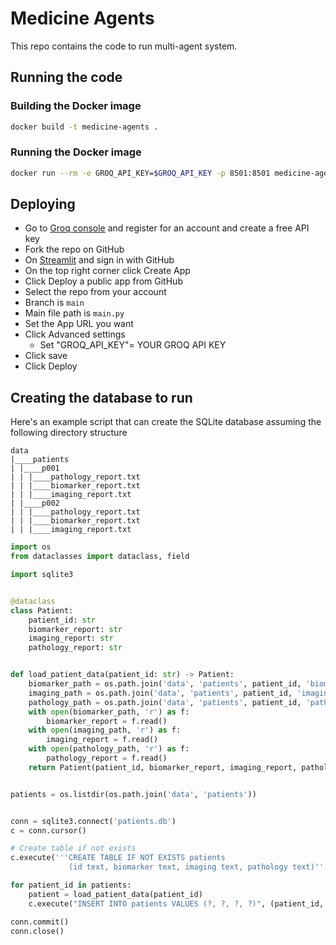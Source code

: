 # Medicine Agents

This repo contains the code to run multi-agent system.


## Running the code

### Building the Docker image

```bash
docker build -t medicine-agents .
```

### Running the Docker image

```bash
docker run --rm -e GROQ_API_KEY=$GROQ_API_KEY -p 8501:8501 medicine-agents
```

## Deploying

- Go to [Groq console](https://console.groq.com/playground) and register for an account and create a free API key
- Fork the repo on GitHub
- On [Streamlit](https://share.streamlit.io) and sign in with GitHub
- On the top right corner click Create App
- Click Deploy a public app from GitHub
- Select the repo from your account
- Branch is `main`
- Main file path is `main.py`
- Set the App URL you want
- Click Advanced settings
    - Set "GROQ_API_KEY"= YOUR GROQ API KEY
- Click save
- Click Deploy


## Creating the database to run

Here's an example script that can create the SQLite database assuming the following directory structure

```text
data
|____patients
| |____p001
| | |____pathology_report.txt
| | |____biomarker_report.txt
| | |____imaging_report.txt
| |____p002
| | |____pathology_report.txt
| | |____biomarker_report.txt
| | |____imaging_report.txt
```



```python
import os
from dataclasses import dataclass, field

import sqlite3


@dataclass
class Patient:
    patient_id: str
    biomarker_report: str
    imaging_report: str
    pathology_report: str


def load_patient_data(patient_id: str) -> Patient:
    biomarker_path = os.path.join('data', 'patients', patient_id, 'biomarker_report.txt')
    imaging_path = os.path.join('data', 'patients', patient_id, 'imaging_report.txt')
    pathology_path = os.path.join('data', 'patients', patient_id, 'pathology_report.txt')
    with open(biomarker_path, 'r') as f:
        biomarker_report = f.read()
    with open(imaging_path, 'r') as f:
        imaging_report = f.read()
    with open(pathology_path, 'r') as f:
        pathology_report = f.read()
    return Patient(patient_id, biomarker_report, imaging_report, pathology_report)


patients = os.listdir(os.path.join('data', 'patients'))


conn = sqlite3.connect('patients.db')
c = conn.cursor()

# Create table if not exists
c.execute('''CREATE TABLE IF NOT EXISTS patients
             (id text, biomarker text, imaging text, pathology text)''')

for patient_id in patients:
    patient = load_patient_data(patient_id)
    c.execute("INSERT INTO patients VALUES (?, ?, ?, ?)", (patient_id, patient.biomarker_report, patient.imaging_report, patient.pathology_report))

conn.commit()
conn.close()


```